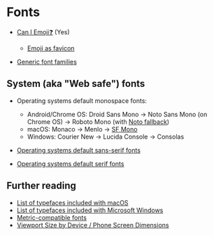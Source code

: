 # Fonts

- [Can I Emoji❓](https://emojipedia.org/caniemoji/) (Yes)

  - [Emoji as favicon](https://css-tricks.com/emoji-as-a-favicon/)

- [Generic font families](https://www.w3.org/TR/css-fonts-4/#generic-font-families)

## System (aka "Web safe") fonts

- Operating systems default monospace fonts:

  - Android/Chrome OS: Droid Sans Mono -> Noto Sans Mono (on Chrome OS) -> Roboto Mono (with [Noto fallback](https://material.io/design/typography/language-support.html#noto-guidance))
  - macOS: Monaco -> Menlo -> [SF Mono](https://bugzilla.mozilla.org/show_bug.cgi?id=1342741#c3)
  - Windows: Courier New -> Lucida Console -> Consolas

- [Operating systems default sans-serif fonts](https://fontsarena.com/blog/operating-systems-default-sans-serif-fonts/)

- [Operating systems default serif fonts](https://fontsarena.com/blog/operating-systems-default-serif-fonts/)

## Further reading

- [List of typefaces included with macOS](https://en.wikipedia.org/wiki/List_of_typefaces_included_with_macOS)
- [List of typefaces included with Microsoft Windows](https://en.wikipedia.org/wiki/List_of_typefaces_included_with_Microsoft_Windows)
- [Metric-compatible fonts](https://wiki.archlinux.org/title/Metric-compatible_fonts)
- [Viewport Size by Device / Phone Screen Dimensions](https://viewportsizer.com/devices/)
